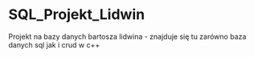 # SQL_Projekt_Lidwin
Projekt na bazy danych bartosza lidwina - znajduje się tu zarówno baza danych sql jak i crud w c++
